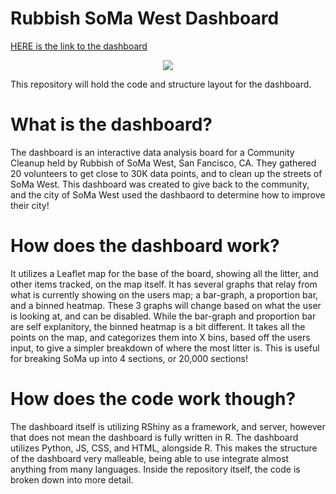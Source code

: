 # Rubbish SoMa West Dashboard

[HERE is the link to the dashboard](https://rubbishlove.shinyapps.io/dashboard/)

<p align="center"><img src="dashboard-img.png"> </p>

This repository will hold the code and structure layout for the dashboard. 

# What is the dashboard?

The dashboard is an interactive data analysis board for a Community Cleanup held by Rubbish of SoMa West, San Fancisco, CA. They gathered 20 volunteers to get close to 30K data points, and to clean up the streets of SoMa West. This dashboard was created to give back to the community, and the city of SoMa West used the dashbaord to determine how to improve their city!

# How does the dashboard work?

It utilizes a Leaflet map for the base of the board, showing all the litter, and other items tracked, on the map itself. It has several graphs that relay from what is currently showing on the users map; a bar-graph, a proportion bar, and a binned heatmap. These 3 graphs will change based on what the user is looking at, and can be disabled. While the bar-graph and proportion bar are self explanitory, the binned heatmap is a bit different. It takes all the points on the map, and categorizes them into X bins, based off the users input, to give a simpler breakdown of where the most litter is. This is useful for breaking SoMa up into 4 sections, or 20,000 sections!

# How does the code work though?

The dashboard itself is utilizing RShiny as a framework, and server, however that does not mean the dashboard is fully written in R. The dashboard utilizes Python, JS, CSS, and HTML, alongside R. This makes the structure of the dashboard very malleable, being able to use integrate almost anything from many languages. Inside the repository itself, the code is broken down into more detail.
